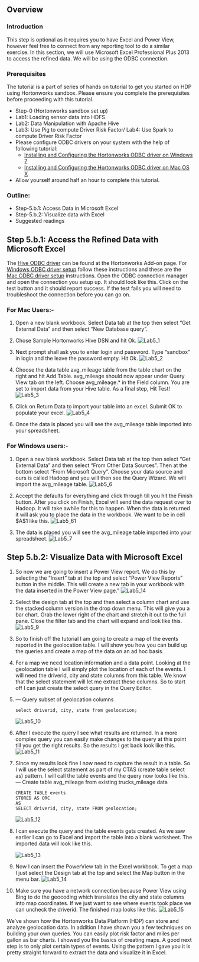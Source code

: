 <!--
{
"name" : "lab5",
"version" : "0.1",
"title" : "Lab 5: Reporting - Data Visualization using Microsoft Excel",
"description": "In this section, we will use Microsoft Excel Professional Plus 2013 to access the refined data.",
"freshnessDate" : 2015-07-23,
"homepage" : "http://hortonworks.com/hadoop-tutorial/hello-world-an-introduction-to-hadoop-hcatalog-hive-and-pig/#section_11",
"license" : "All Rights Reserved"
}
-->

<!-- @section -->

## Overview

### Introduction

This step is optional as it requires you to have Excel and Power View, however feel free to connect from any reporting tool to do a similar exercise.   In this section, we will use Microsoft Excel Professional Plus 2013 to access the refined data. We will be using the ODBC connection.

### Prerequisites

The tutorial is a part of series of hands on tutorial to get you started on HDP using Hortonworks sandbox. Please ensure you complete the prerequisites before proceeding with this tutorial.

* Step-0 (Hortonworks sandbox set up)
* Lab1: Loading sensor data into HDFS
* Lab2: Data Manipulation with Apache Hive
* Lab3: Use Pig to compute Driver Risk Factor/ Lab4: Use Spark to compute Driver Risk Factor
* Please configure ODBC drivers on your system with the help of following tutorial:
    * [Installing and Configuring the Hortonworks ODBC driver on Windows 7](http://hortonworks.com/hadoop-tutorial/how-to-install-and-configure-the-hortonworks-odbc-driver-on-windows-7/)
    * [Installing and Configuring the Hortonworks ODBC driver on Mac OS X](http://hortonworks.com/hadoop-tutorial/how-to-install-and-configure-the-hortonworks-odbc-driver-on-mac-os-x/)
* Allow yourself around half an hour to complete this tutorial.

### Outline:

* Step-5.b.1: Access Data in Microsoft Excel
* Step-5.b.2: Visualize data with Excel
* Suggested readings

<!-- @section -->

## Step 5.b.1: Access the Refined Data with Microsoft Excel

The [Hive ODBC driver](http://hortonworks.com/hdp/addons/) can be found at the Hortonworks Add-on page.  For [Windows ODBC driver setup](http://hortonworks.com/hadoop-tutorial/how-to-install-and-configure-the-hortonworks-odbc-driver-on-windows-7/) follow these instructions and these are the [Mac ODBC driver setup](http://hortonworks.com/hadoop-tutorial/how-to-install-and-configure-the-hortonworks-odbc-driver-on-mac-os-x/) instructions.   Open the ODBC connection manager and open the connection you setup up. It should look like this. Click on the test button and it should report success. If the test fails you will need to troubleshoot the connection before you can go on.

### For Mac Users:-

1. Open a new blank workbook. Select Data tab at the top then select “Get External Data” and then select “New Database query”.
2. Chose Sample Hortonworks Hive DSN and hit Ok.
    ![Lab5_1](http://hortonworks.com/wp-content/uploads/2015/07/Lab5_1.png)

3. Next prompt shall ask you to enter login and password. Type “sandbox” in login and the leave the password empty. Hit Ok.
    ![Lab5_2](http://hortonworks.com/wp-content/uploads/2015/07/Lab5_2.png)

4. Choose the data table avg_mileage table from the table chart on the right and hit      Add Table. avg_mileage should now appear under Query View tab on the left. Choose avg_mileage.* in the Field column. You are set to import data from your Hive table. As a final step, Hit Test!
    ![Lab5_3](http://hortonworks.com/wp-content/uploads/2015/07/Lab5_3.png)

5.  Click on Return Data to import your table into an excel. Submit OK to populate your excel.
    ![Lab5_4](http://hortonworks.com/wp-content/uploads/2015/07/Lab5_4.png)

6.  Once the data is placed you will see the avg_mileage table imported into your spreadsheet.

### For Windows users:-

1. Open a new blank workbook. Select Data tab at the top then select “Get External Data” and then select “From Other Data Sources”. Then at the bottom select “From Microsoft Query”. Choose your data source and ours is called Hadoop and you will then see the Query Wizard. We will import the avg_mileage table.
    ![Lab5_6](http://hortonworks.com/wp-content/uploads/2015/07/Lab5_6.png)

2.  Accept the defaults for everything and click through till you hit the Finish button. After you click on Finish, Excel will send the data request over to Hadoop. It will take awhile for this to happen. When the data is returned it will ask you to place the data in the workbook. We want to be in cell \$A\$1 like this.
    ![Lab5_61](http://hortonworks.com/wp-content/uploads/2015/07/Lab5_61.png)

3.  The data is placed you will see the avg_mileage table imported into your spreadsheet.
    ![Lab5_7](http://hortonworks.com/wp-content/uploads/2015/07/Lab5_7.jpg)

<!-- @section -->

## Step 5.b.2: Visualize Data with Microsoft Excel

1. So now we are going to insert a Power View report. We do this by selecting the “Insert” tab at the top and select “Power View Reports” button in the middle. This will create a new tab in your workbook with the data inserted in the Power View page.”
    ![Lab5_14](http://hortonworks.com/wp-content/uploads/2015/07/Lab5_14.jpg)

2.  Select the design tab at the top and then select a column chart and use the stacked column version in the drop down menu. This will give you a bar chart. Grab the lower right of the chart and stretch it out to the full pane. Close the filter tab and the chart will expand and look like this.
    ![Lab5_9](http://hortonworks.com/wp-content/uploads/2015/07/Lab5_9.jpg)

3.  So to finish off the tutorial I am going to create a map of the events reported in the geolocation table. I will show you how you can build up the queries and create a map of the data on an ad hoc basis.

4.  For a map we need location information and a data point. Looking at the geolocation table I will simply plot the location of each of the events. I will need the driverid, city and state columns from this table. We know that the select statement will let me extract these columns. So to start off I can just create the select query in the Query Editor.

5.  — Query subset of geolocation columns
    ```
    select driverid, city, state from geolocation;
    ```

    ![Lab5_10](http://hortonworks.com/wp-content/uploads/2015/07/Lab5_10.png)

6.  After I execute the query I see what results are returned. In a more complex query you can easily make changes to the query at this point till you get the right results. So the results I get back look like this.
    ![Lab5_11](http://hortonworks.com/wp-content/uploads/2015/07/Lab5_11.png)

7.  Since my results look fine I now need to capture the result in a table. So I will use the select statement as part of my CTAS (create table select as) pattern. I will call the table events and the query now looks like this.  
— Create table avg_mileage from existing trucks_mileage data
    ```
    CREATE TABLE events
    STORED AS ORC
    AS
    SELECT driverid, city, state FROM geolocation;
    ```

    ![Lab5_12](http://hortonworks.com/wp-content/uploads/2015/07/Lab5_12.png)

8.  I can execute the query and the table events gets created. As we saw earlier I can go to Excel and import the table into a blank worksheet. The imported data will look like this.

    ![Lab5_13](http://hortonworks.com/wp-content/uploads/2015/07/Lab5_13.jpg)

9.  Now I can insert the PowerView tab in the Excel workbook. To get a map I just select the Design tab at the top and select the Map button in the menu bar.
    ![Lab5_14](http://hortonworks.com/wp-content/uploads/2015/07/Lab5_14.jpg)

10.  Make sure you have a network connection because Power View using Bing to do the geocoding which translates the city and state columns into map coordinates. If we just want to see where events took place we can uncheck the driverid. The finished map looks like this.
    ![Lab5_15](http://hortonworks.com/wp-content/uploads/2015/07/Lab5_15.jpg)

We’ve shown how the Hortonworks Data Platform (HDP) can store and analyze geolocation data. In addition I have shown you a few techniques on building your own queries. You can easily plot risk factor and miles per gallon as bar charts. I showed you the basics of creating maps. A good next step is to only plot certain types of events. Using the pattern I gave you it is pretty straight forward to extract the data and visualize it in Excel.
